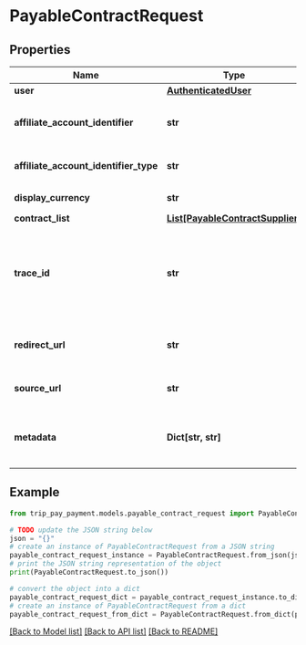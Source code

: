 # PayableContractRequest


## Properties

Name | Type | Description | Notes
------------ | ------------- | ------------- | -------------
**user** | [**AuthenticatedUser**](AuthenticatedUser.md) |  | 
**affiliate_account_identifier** | **str** | affiliate account making the request | 
**affiliate_account_identifier_type** | **str** | Type of identifier this is | 
**display_currency** | **str** | The desired quote | [default to 'USD']
**contract_list** | [**List[PayableContractSupplier]**](PayableContractSupplier.md) |  | 
**trace_id** | **str** | Integrator can choose to include a unique identifier to help identify the collection of bookings | [optional] 
**redirect_url** | **str** | Where to redirect to after booking [in-]complete | 
**source_url** | **str** | Where the booking originate from | 
**metadata** | **Dict[str, str]** | Place to add more data related to the booking contract. | [optional] 

## Example

```python
from trip_pay_payment.models.payable_contract_request import PayableContractRequest

# TODO update the JSON string below
json = "{}"
# create an instance of PayableContractRequest from a JSON string
payable_contract_request_instance = PayableContractRequest.from_json(json)
# print the JSON string representation of the object
print(PayableContractRequest.to_json())

# convert the object into a dict
payable_contract_request_dict = payable_contract_request_instance.to_dict()
# create an instance of PayableContractRequest from a dict
payable_contract_request_from_dict = PayableContractRequest.from_dict(payable_contract_request_dict)
```
[[Back to Model list]](../README.md#documentation-for-models) [[Back to API list]](../README.md#documentation-for-api-endpoints) [[Back to README]](../README.md)


